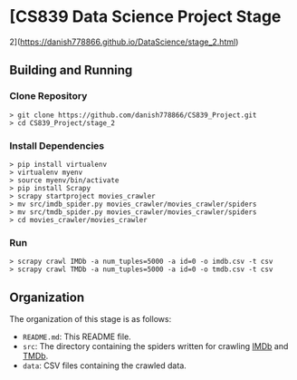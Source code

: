 # [CS839 Data Science Project Stage
2](https://danish778866.github.io/DataScience/stage_2.html)

## Building and Running

### Clone Repository
```
> git clone https://github.com/danish778866/CS839_Project.git
> cd CS839_Project/stage_2
```

### Install Dependencies
```
> pip install virtualenv
> virtualenv myenv
> source myenv/bin/activate
> pip install Scrapy
> scrapy startproject movies_crawler
> mv src/imdb_spider.py movies_crawler/movies_crawler/spiders
> mv src/tmdb_spider.py movies_crawler/movies_crawler/spiders
> cd movies_crawler/movies_crawler
```

### Run
```
> scrapy crawl IMDb -a num_tuples=5000 -a id=0 -o imdb.csv -t csv
> scrapy crawl TMDb -a num_tuples=5000 -a id=0 -o tmdb.csv -t csv
```

## Organization
The organization of this stage is as follows:
* `README.md`: This README file.
* `src`: The directory containing the spiders written for crawling 
         [IMDb](https://www.imdb.com/) and [TMDb](https://www.themoviedb.org/).
* `data`: CSV files containing the crawled data.
